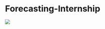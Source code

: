 # Forecasting-Internship

![ ](https://github.com/rizkyarif04/ForecastingEnergyConsumption-Internship/tree/main/images/Power_Consumption_Forecastin.jpeg)
